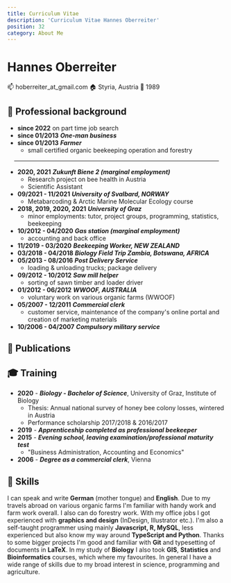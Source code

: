 ```yaml
---
title: Curriculum Vitae
description: 'Curriculum Vitae Hannes Oberreiter'
position: 32
category: About Me
---
```

# Hannes Oberreiter

:mailbox: hoberreiter_at_gmail.com
:house: Styria, Austria
:birthday: 1989

## :construction_worker: Professional background

- **since 2022** on part time job search
- **since 01/2013** ***One-man business***
- **since 01/2013** ***Farmer***
  - small certified organic beekeeping operation and forestry

<hr style="margin: 1rem" />

- **2020, 2021**  ***Zukunft Biene 2 (marginal employment)***
  - Research project on bee health in Austria
  - Scientific Assistant
- **09/2021 - 11/2021** ***University of Svalbard, NORWAY***
  - Metabarcoding & Arctic Marine Molecular Ecology course
- **2018, 2019, 2020, 2021** ***University of Graz***
  - minor employments: tutor, project groups, programming, statistics, beekeeping
- **10/2012 - 04/2020** ***Gas station (marginal employment)***
  - accounting and back office
- **11/2019 - 03/2020** ***Beekeeping Worker, NEW ZEALAND***
- **03/2018 - 04/2018** ***Biology Field Trip Zambia, Botswana, AFRICA***
- **05/2013 - 08/2016** ***Post Delivery Service***
  - loading & unloading trucks; package delivery
- **09/2012 - 10/2012** ***Saw mill helper***
  - sorting of sawn timber and loader driver
- **01/2012 - 06/2012** ***WWOOF, AUSTRALIA***
  - voluntary work on various organic farms (WWOOF)
- **05/2007 - 12/2011** ***Commercial clerk***
  - customer service, maintenance of the company's online portal and creation of marketing materials
- **10/2006 - 04/2007** ***Compulsory military service***

## :paperclip: Publications

<markdown-publications></markdown-publications>

## :mortar_board: Training

- **2020** - ***Biology - Bachelor of Science***, University of Graz, Institute of Biology
  - Thesis: Annual national survey of honey bee colony losses, wintered in Austria
  - Performance scholarship 2017/2018 & 2016/2017
- **2019** - ***Apprenticeship completed as professional beekeeper***
- **2015** - ***Evening school, leaving examination/professional maturity test***
  - "Business Administration, Accounting and Economics"
- **2006** - ***Degree as a commercial clerk***, Vienna

## :memo: Skills

I can speak and write **German** (mother tongue) and **English**. Due to my travels abroad on various organic farms I'm familiar with handy work and farm work overall. I also can do forestry work. With my office jobs I got experienced with **graphics and design** (InDesign, Illustrator etc.). I'm also a self-taught programmer using mainly **Javascript, R, MySQL**, less experienced but also know my way around **TypeScript and Python**. Thanks to some bigger projects I'm good and familiar with **Git** and typesetting of documents in **LaTeX**. In my study of **Biology** I also took **GIS**, **Statistics** and **Bioinformatics** courses, which where my favourites. In general I have a wide range of skills due to my broad interest in science, programming and agriculture.

<markdown-cloud-image url="btree-info/img/hannes" alt="Hannes Oberreiter"></markdown-cloud-image>
